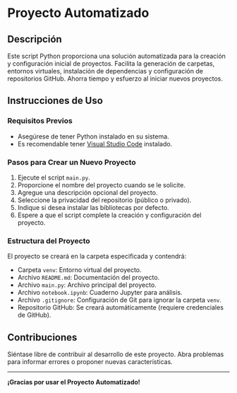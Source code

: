 # Proyecto Automatizado

## Descripción
Este script Python proporciona una solución automatizada para la creación y configuración inicial de proyectos. Facilita la generación de carpetas, entornos virtuales, instalación de dependencias y configuración de repositorios GitHub. Ahorra tiempo y esfuerzo al iniciar nuevos proyectos.

## Instrucciones de Uso

### Requisitos Previos
- Asegúrese de tener Python instalado en su sistema.
- Es recomendable tener [Visual Studio Code](https://code.visualstudio.com/) instalado.

### Pasos para Crear un Nuevo Proyecto

1. Ejecute el script `main.py`.
2. Proporcione el nombre del proyecto cuando se le solicite.
3. Agregue una descripción opcional del proyecto.
4. Seleccione la privacidad del repositorio (público o privado).
5. Indique si desea instalar las bibliotecas por defecto.
6. Espere a que el script complete la creación y configuración del proyecto.

### Estructura del Proyecto
El proyecto se creará en la carpeta especificada y contendrá:

- Carpeta `venv`: Entorno virtual del proyecto.
- Archivo `README.md`: Documentación del proyecto.
- Archivo `main.py`: Archivo principal del proyecto.
- Archivo `notebook.ipynb`: Cuaderno Jupyter para análisis.
- Archivo `.gitignore`: Configuración de Git para ignorar la carpeta `venv`.
- Repositorio GitHub: Se creará automáticamente (requiere credenciales de GitHub).

## Contribuciones
Siéntase libre de contribuir al desarrollo de este proyecto. Abra problemas para informar errores o proponer nuevas características.

---
**¡Gracias por usar el Proyecto Automatizado!**
